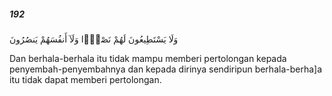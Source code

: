 ##### 192

<span class="ayah">وَلَا يَسْتَطِيعُونَ لَهُمْ نَصْرًۭا وَلَآ أَنفُسَهُمْ يَنصُرُونَ</span>

<span class="ayah_translation">Dan berhala-berhala itu tidak mampu memberi pertolongan kepada penyembah-penyembahnya dan kepada dirinya sendiripun berhala-berha]a itu tidak dapat memberi pertolongan.</span>
